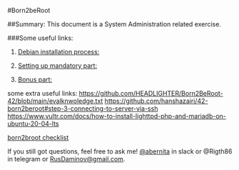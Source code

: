 #Born2beRoot

##Summary: This document is a System Administration related exercise.

###Some useful links:

1. [Debian installation process:](https://youtu.be/13YBlD0SOJo)

2. [Setting up mandatory part:](https://baigal.medium.com/born2beroot-e6e26dfb50ac)

3. [Bonus part:](https://www.atlantic.net/dedicated-server-hosting/how-to-install-wordpress-with-lighttpd-web-server-on-ubuntu-20-04/?__cf_chl_captcha_tk__=5fGLKw1zRpGoOmWxq4Fu1WNm5wNXJugS2BLga4ndEbA-1636411109-0-gaNycGzNC5E)


some extra useful links:
https://github.com/HEADLIGHTER/Born2BeRoot-42/blob/main/evalknwoledge.txt
https://github.com/hanshazairi/42-born2beroot#step-3-connecting-to-server-via-ssh
https://www.vultr.com/docs/how-to-install-lighttpd-php-and-mariadb-on-ubuntu-20-04-lts


[born2broot checklist](https://github.com/mharriso/school21-checklists/blob/master/ng_1_born2beroot.pdf)

If you still got questions, feel free to ask me! [@abernita](https://profile.intra.42.fr/users/abernita) in slack or @Rigth86 in telegram or RusDaminov@gmail.com.
